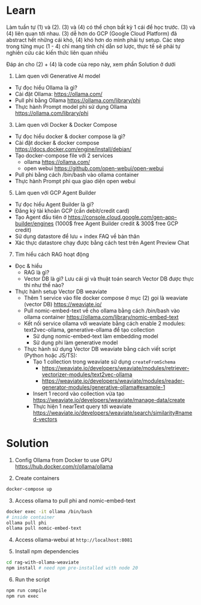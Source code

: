 # Learn

Làm tuần tự (1) và (2). (3) và (4) có thể chọn bất kỳ 1 cái để học trước. (3) và (4) liên quan tới nhau. (3) dễ hơn do GCP (Google Cloud Platform) đã abstract hết những cái khó, (4) khó hơn do mình phải tự setup. Các step trong từng mục (1 - 4) chỉ mang tính chỉ dẫn sơ lược, thực tế sẽ phải tự nghiên cứu các kiến thức liên quan nhiều

Đáp án cho (2) + (4) là code của repo này, xem phần Solution ở dưới

1. Làm quen với Generative AI model
- Tự đọc hiểu Ollama là gì?
- Cài đặt Ollama: https://ollama.com/
- Pull phi bằng Ollama https://ollama.com/library/phi
- Thực hành Prompt model phi sử dụng Ollama https://ollama.com/library/phi

3. Làm quen với Docker & Docker Compose
- Tự đọc hiểu docker & docker compose là gì?
- Cài đặt docker & docker compose https://docs.docker.com/engine/install/debian/
- Tạo docker-compose file với 2 services
    - ollama https://ollama.com/
    - open webui https://github.com/open-webui/open-webui
- Pull phi bằng cách /bin/bash vào ollama container
- Thực hành Prompt phi qua giao diện open webui

5. Làm quen với GCP Agent Builder
- Tự đọc hiểu Agent Builder là gì?
- Đăng ký tài khoản GCP (cần debit/credit card)
- Tạo Agent đầu tiên ở https://console.cloud.google.com/gen-app-builder/engines (1000$ free Agent Builder credit & 300$ free GCP credit)
- Sử dụng datastore để lưu + index FAQ về bản thân
- Xác thực datastore chạy được bằng cách test trên Agent Preview Chat

7. Tìm hiểu cách RAG hoạt động
- Đọc & hiểu
    - RAG là gì?
    - Vector DB là gì? Lưu cái gì và thuật toán search Vector DB được thực thi như thế nào?
- Thực hành setup Vector DB weaviate
	- Thêm 1 service vào file docker compose ở mục (2) gọi là weaviate (vector DB) https://weaviate.io/
	- Pull nomic-embed-text về cho ollama bằng cách /bin/bash vào ollama container https://ollama.com/library/nomic-embed-text
    - Kết nối service ollama với weaviate bằng cách enable 2 modules: text2vec-ollama, generative-ollama để tạo collection
        - Sử dụng nomic-embed-text làm embedding model
		- Sử dụng phi làm generative model
	- Thực hành sử dụng Vector DB weaviate bằng cách viết script (Python hoặc JS/TS):
		- Tạo 1 collection trong weaviate sử dụng `createFromSchema`
			- https://weaviate.io/developers/weaviate/modules/retriever-vectorizer-modules/text2vec-ollama
			- https://weaviate.io/developers/weaviate/modules/reader-generator-modules/generative-ollama#example-1
		- Insert 1 record vào collection vừa tạo https://weaviate.io/developers/weaviate/manage-data/create
		- Thực hiện 1 nearText query tới weaviate https://weaviate.io/developers/weaviate/search/similarity#named-vectors

# Solution

1. Config Ollama from Docker to use GPU https://hub.docker.com/r/ollama/ollama

2. Create containers

```bash
docker-compose up
```

3. Access ollama to pull phi and nomic-embed-text

```bash
docker exec -it ollama /bin/bash
# inside container
ollama pull phi
ollama pull nomic-embed-text
```

4. Access ollama-webui at `http://localhost:8081`

5. Install npm dependencies

```bash
cd rag-with-ollama-weaviate
npm install # need npm pre-installed with node 20
```

6. Run the script

```bash
npm run compile
npm run exec
```
